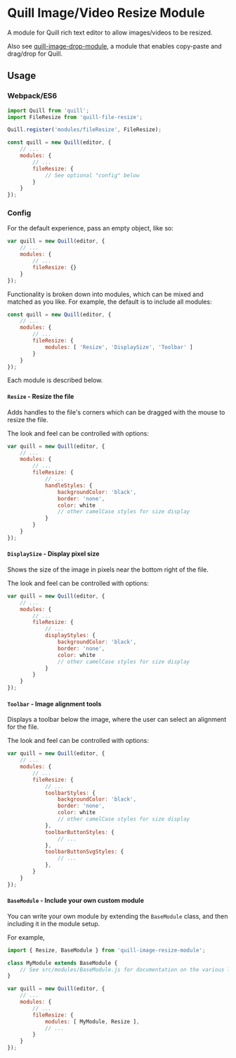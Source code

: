 # Quill Image/Video Resize Module

A module for Quill rich text editor to allow images/videos to be resized.

Also see [quill-image-drop-module](https://github.com/kensnyder/quill-image-drop-module),
a module that enables copy-paste and drag/drop for Quill.

## Usage

### Webpack/ES6

```javascript
import Quill from 'quill';
import FileResize from 'quill-file-resize';

Quill.register('modules/fileResize', FileResize);

const quill = new Quill(editor, {
    // ...
    modules: {
        // ...
        fileResize: {
            // See optional "config" below
        }
    }
});
```
### Config

For the default experience, pass an empty object, like so:
```javascript
var quill = new Quill(editor, {
    // ...
    modules: {
        // ...
        fileResize: {}
    }
});
```

Functionality is broken down into modules, which can be mixed and matched as you like. For example,
the default is to include all modules:

```javascript
const quill = new Quill(editor, {
    // ...
    modules: {
        // ...
        fileResize: {
            modules: [ 'Resize', 'DisplaySize', 'Toolbar' ]
        }
    }
});
```

Each module is described below.

#### `Resize` - Resize the file

Adds handles to the file's corners which can be dragged with the mouse to resize the file.

The look and feel can be controlled with options:

```javascript
var quill = new Quill(editor, {
    // ...
    modules: {
        // ...
        fileResize: {
            // ...
            handleStyles: {
                backgroundColor: 'black',
                border: 'none',
                color: white
                // other camelCase styles for size display
            }
        }
    }
});
```

#### `DisplaySize` - Display pixel size

Shows the size of the image in pixels near the bottom right of the file.

The look and feel can be controlled with options:

```javascript
var quill = new Quill(editor, {
    // ...
    modules: {
        // ...
        fileResize: {
            // ...
            displayStyles: {
                backgroundColor: 'black',
                border: 'none',
                color: white
                // other camelCase styles for size display
            }
        }
    }
});
```

#### `Toolbar` - Image alignment tools

Displays a toolbar below the image, where the user can select an alignment for the file.

The look and feel can be controlled with options:

```javascript
var quill = new Quill(editor, {
    // ...
    modules: {
        // ...
        fileResize: {
            // ...
            toolbarStyles: {
                backgroundColor: 'black',
                border: 'none',
                color: white
                // other camelCase styles for size display
            },
            toolbarButtonStyles: {
                // ...
            },
            toolbarButtonSvgStyles: {
                // ...
            },
        }
    }
});
```

#### `BaseModule` - Include your own custom module

You can write your own module by extending the `BaseModule` class, and then including it in
the module setup.

For example,

```javascript
import { Resize, BaseModule } from 'quill-image-resize-module';

class MyModule extends BaseModule {
    // See src/modules/BaseModule.js for documentation on the various lifecycle callbacks
}

var quill = new Quill(editor, {
    // ...
    modules: {
        // ...
        fileResize: {
            modules: [ MyModule, Resize ],
            // ...
        }
    }
});
```
